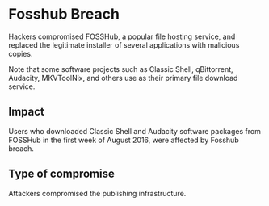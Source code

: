 # Fosshub Breach

Hackers compromised FOSSHub, a popular file hosting service,
and replaced the legitimate installer of several applications with malicious copies.

Note that some software projects such as Classic Shell, qBittorrent, Audacity, MKVToolNix, and others
use as their primary file download service.


## Impact

Users who downloaded Classic Shell and Audacity software packages from FOSSHub
in the first week of August 2016, were affected by Fosshub breach.

## Type of compromise

Attackers compromised the publishing infrastructure.
